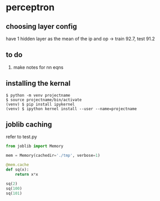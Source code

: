# perceptron

## choosing layer config
have 1 hidden layer as the mean of the ip and op -> train 92.7, test 91.2


## to do
1. make notes for nn eqns


## installing the kernal
```
$ python -m venv projectname
$ source projectname/bin/activate
(venv) $ pip install ipykernel
(venv) $ ipython kernel install --user --name=projectname
```

## joblib caching
refer to test.py
```python
from joblib import Memory

mem = Memory(cachedir='./tmp', verbose=1)

@mem.cache
def sq(x):
    return x*x

sq(2)
sq(100)
sq(101)
```